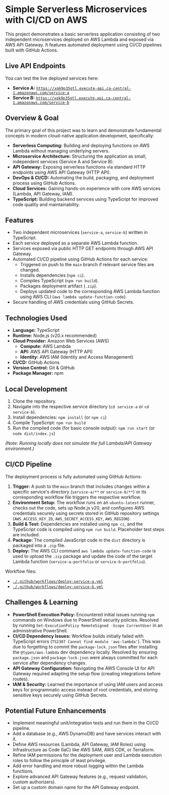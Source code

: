 # Simple Serverless Microservices with CI/CD on AWS

This project demonstrates a basic serverless application consisting of two independent microservices deployed on AWS Lambda and exposed via AWS API Gateway. It features automated deployment using CI/CD pipelines built with GitHub Actions.

## Live API Endpoints

You can test the live deployed services here:

* **Service A:** [`https://xqk9p35gtl.execute-api.ca-central-1.amazonaws.com/service-a`](https://xqk9p35gtl.execute-api.ca-central-1.amazonaws.com/service-a)
* **Service B:** [`https://xqk9p35gtl.execute-api.ca-central-1.amazonaws.com/service-b`](https://xqk9p35gtl.execute-api.ca-central-1.amazonaws.com/service-b)

## Overview & Goal

The primary goal of this project was to learn and demonstrate fundamental concepts in modern cloud-native application development, specifically:

* **Serverless Computing:** Building and deploying functions on AWS Lambda without managing underlying servers.
* **Microservice Architecture:** Structuring the application as small, independent services (Service A and Service B).
* **API Gateway:** Exposing serverless functions via standard HTTP endpoints using AWS API Gateway (HTTP API).
* **DevOps & CI/CD:** Automating the build, packaging, and deployment process using GitHub Actions.
* **Cloud Services:** Gaining hands-on experience with core AWS services (Lambda, API Gateway, IAM).
* **TypeScript:** Building backend services using TypeScript for improved code quality and maintainability.

## Features

* Two independent microservices (`service-a`, `service-b`) written in TypeScript.
* Each service deployed as a separate AWS Lambda function.
* Services exposed via public HTTP GET endpoints through AWS API Gateway.
* Automated CI/CD pipeline using GitHub Actions for each service:
    * Triggered on push to the `main` branch if relevant service files are changed.
    * Installs dependencies (`npm ci`).
    * Compiles TypeScript (`npm run build`).
    * Packages deployment artifact (`.zip`).
    * Deploys updated code to the corresponding AWS Lambda function using AWS CLI (`aws lambda update-function-code`).
* Secure handling of AWS credentials using GitHub Secrets.

## Technologies Used

* **Language:** TypeScript
* **Runtime:** Node.js (v20.x recommended)
* **Cloud Provider:** Amazon Web Services (AWS)
    * **Compute:** AWS Lambda
    * **API:** AWS API Gateway (HTTP API)
    * **Identity:** AWS IAM (Identity and Access Management)
* **CI/CD:** GitHub Actions
* **Version Control:** Git & GitHub
* **Package Manager:** npm

## Local Development

1.  Clone the repository.
2.  Navigate into the respective service directory (`cd service-a` or `cd service-b`).
3.  Install dependencies: `npm install` (or `npm ci`)
4.  Compile TypeScript: `npm run build`
5.  Run the compiled code (for basic console output): `npm run start` (or `node dist/index.js`)

*(Note: Running locally does not simulate the full Lambda/API Gateway environment.)*

## CI/CD Pipeline

The deployment process is fully automated using GitHub Actions:

1.  **Trigger:** A push to the `main` branch that includes changes within a specific service's directory (`service-a/**` or `service-b/**`) or its corresponding workflow file triggers the respective workflow.
2.  **Environment Setup:** The workflow runs on an `ubuntu-latest` runner, checks out the code, sets up Node.js v20, and configures AWS credentials securely using secrets stored in GitHub repository settings (`AWS_ACCESS_KEY_ID`, `AWS_SECRET_ACCESS_KEY`, `AWS_REGION`).
3.  **Build & Test:** Dependencies are installed using `npm ci`, and the TypeScript code is compiled using `npm run build`. Placeholder test steps are included.
4.  **Package:** The compiled JavaScript code in the `dist` directory is packaged into a `.zip` file.
5.  **Deploy:** The AWS CLI command `aws lambda update-function-code` is used to upload the `.zip` package and update the code of the target Lambda function (`service-a-portfolio` or `service-b-portfolio`).

Workflow files:
* [`./.github/workflows/deploy-service-a.yml`](./.github/workflows/deploy-service-a.yml)
* [`./.github/workflows/deploy-service-b.yml`](./.github/workflows/deploy-service-b.yml)

## Challenges & Learning

* **PowerShell Execution Policy:** Encountered initial issues running `npm` commands on Windows due to PowerShell security policies. Resolved by running `Set-ExecutionPolicy RemoteSigned -Scope CurrentUser` in an administrative PowerShell.
* **CI/CD Dependency Issues:** Workflow builds initially failed with TypeScript errors (`TS2307 Cannot find module 'aws-lambda'`). This was due to forgetting to commit the `package-lock.json` files after installing the `@types/aws-lambda` dev dependency locally. Resolved by ensuring `package.json` and `package-lock.json` were always committed for each service after dependency changes.
* **API Gateway Configuration:** Navigating the AWS Console UI for API Gateway required adapting the setup flow (creating integrations before routes).
* **IAM & Security:** Learned the importance of using IAM users and access keys for programmatic access instead of root credentials, and storing sensitive keys securely using GitHub Secrets.

## Potential Future Enhancements

* Implement meaningful unit/integration tests and run them in the CI/CD pipeline.
* Add a database (e.g., AWS DynamoDB) and have services interact with it.
* Define AWS resources (Lambda, API Gateway, IAM Roles) using Infrastructure as Code (IaC) like AWS SAM, AWS CDK, or Terraform.
* Refine IAM permissions for the deployment user and Lambda execution roles to follow the principle of least privilege.
* Add error handling and more robust logging within the Lambda functions.
* Explore advanced API Gateway features (e.g., request validation, custom authorizers).
* Set up a custom domain name for the API Gateway endpoint.
